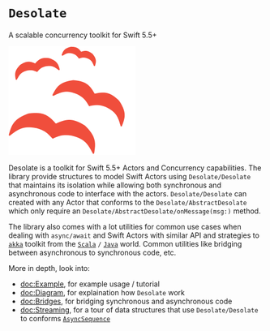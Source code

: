 # ``Desolate``

A scalable concurrency toolkit for Swift 5.5+

![Desolate](Birds.png)


Desolate is a toolkit for Swift 5.5+ Actors and Concurrency capabilities. The library provide structures to model Swift Actors using ``Desolate/Desolate`` that maintains its isolation while allowing both synchronous and asynchronous code to interface with the actors. ``Desolate/Desolate`` can created with any Actor that conforms to the ``Desolate/AbstractDesolate`` which only require an ``Desolate/AbstractDesolate/onMessage(msg:)`` method. 

The library also comes with a lot utilities for common use cases when dealing with `async/await` and Swift Actors with similar API and strategies to [`akka`](https://akka.io/) toolkit from the [`Scala`](https://scala-lang.org/) `/` [`Java`](https://www.java.com/) world. Common utilities like bridging between asynchronous to synchronous code,  etc.

More in depth, look into:
- <doc:Example>, for example usage / tutorial
- <doc:Diagram>, for explaination how ``Desolate`` work
- <doc:Bridges>, for bridging synchronous and asynchronous code
- <doc:Streaming>, for a tour of data structures that use ``Desolate/Desolate`` to conforms [`AsyncSequence`](https://developer.apple.com/documentation/swift/asyncsequence)